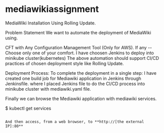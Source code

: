 # mediawikiassignment
MediaWiki Installation Using Rolling Update.

Problem Statement
We want to automate the deployment of MediaWiki using.

CFT with Any Configuration Management Tool (Only for AWS). If any -- Choose only one of your comfort. I have choosen Jenkins to deploy into minikube cluster(kubernetes)
The above automation should support CI/CD practices of chosen deployment style like Rolling Update.

Deployment Process:
To complete the deployment in a single step:
I have created one build job for Mediawiki application in Jenkins through Jenkinsfile.
where I placed Jenkins file to do the CI/CD process into minikube cluster with mediawiki.yaml file.

Finally we can browse the Mediawiki application with mediawiki services.

$ kubectl get services
````

And then access, from a web browser, to **http://[the external IP]:80**
